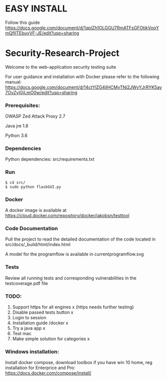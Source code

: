 # EASY INSTALL

Follow this guide 
https://docs.google.com/document/d/1qplZh1OLGGU7RmATFsGFOtikVoqYmQfIlTEbuyVF-JE/edit?usp=sharing 

# Security-Research-Project

Welcome to the web-application security testing suite

For user guidance and installation with Docker please refer to the following manual: https://docs.google.com/document/d/14ctYlZG4iIHCMvTNi2JWvYJrRYK5ay7OvZyjGjLmO0w/edit?usp=sharing

### Prerequisites:

OWASP Zed Attack Proxy 2.7

Java jre 1.8

Python 3.6

### Dependencies

Python dependencies: src/requirements.txt

### Run

	$ cd src/
	$ sudo python flaskGUI.py

### Docker

A docker image is available at https://cloud.docker.com/repository/docker/jakobsn/testtool

### Code Documentation

Pull the project to read the detailed documentation of the code located in src/docs/_build/html/index.html

A model for the programflow is available in currentprogramflow.svg

### Tests

Review all running tests and corresponding vulnerabilities in the testcoverage.pdf file

### TODO:

1. Support https for all engines x (https needs further testing)
2. Disable passed tests button x
3. Login to session 
4. Installation guide /docker x
5. Try a java app x
6. Test mac
7. Make simple solution for categories x

### Windows installation:
Install docker compose, download toolbox if you have win 10 home, reg installation for Enterprice and Pro:
https://docs.docker.com/compose/install/

